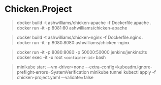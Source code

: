 # Chicken.Project

> docker build -t ashwilliams/chicken-apache -f Dockerfile.apache .    
> docker run -it -p 8081:80 ashwilliams/chicken-apache    

> docker build -t ashwilliams/chicken-nginx -f Dockerfile.nginx .    
> docker run -it -p 8080:8080 ashwilliams/chicken-nginx    

> docker run -it -p 8080:8080 -p 50000:50000 jenkins/jenkins:lts    
> docker exec -it  -u root `<container-id>` bash

> minikube start --vm-driver=none --extra-config=kubeadm.ignore-preflight-errors=SystemVerification
> minikube tunnel
> kubectl apply -f chicken-project.yaml --validate=false
